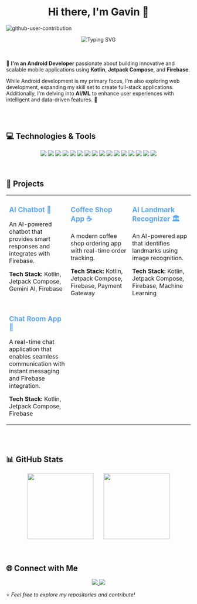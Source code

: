 <div align="center">
<h1>Hi there, I'm Gavin 👋</h1>
</div>

![github-user-contribution](https://github.com/user-attachments/assets/dabaec54-5220-4445-a910-6619d56e0e7c)

<div align="center">
  <img src="https://readme-typing-svg.herokuapp.com?font=Fira+Code&size=28&pause=1000&center=true&vCenter=true&width=500&lines=Android+Developer;AI/ML+Enthusiast;Problem+Solver" alt="Typing SVG" />
</div>
<br />
<br />

<div align="left">

🚀 **I'm an Android Developer** passionate about building innovative and scalable mobile applications using **Kotlin**, **Jetpack Compose**, and **Firebase**.

While Android development is my primary focus, I'm also exploring web development, expanding my skill set to create full-stack applications. Additionally, I'm delving into **AI/ML** to enhance user experiences with intelligent and data-driven features. 🚀

</div>
<br />
<br />

## 💻 Technologies & Tools  
<p align="center">
  <img src="https://img.shields.io/badge/-Kotlin-0095D5?style=for-the-badge&logo=kotlin&logoColor=white" />
  <img src="https://img.shields.io/badge/-Jetpack%20Compose-4285F4?style=for-the-badge&logo=android&logoColor=white" />
  <img src="https://img.shields.io/badge/-Firebase-FFCA28?style=for-the-badge&logo=firebase&logoColor=black" />
  <img src="https://img.shields.io/badge/-Android%20Studio-3DDC84?style=for-the-badge&logo=android-studio&logoColor=white" />
  
  <img src="https://img.shields.io/badge/-PostgreSQL-4169E1?style=for-the-badge&logo=postgresql&logoColor=white" />
  <img src="https://img.shields.io/badge/-MongoDB-47A248?style=for-the-badge&logo=mongodb&logoColor=white" />
  <img src="https://img.shields.io/badge/-SQL-4479A1?style=for-the-badge&logo=postgresql&logoColor=white" />

  <img src="https://img.shields.io/badge/-Python-3776AB?style=for-the-badge&logo=python&logoColor=white" />
  <img src="https://img.shields.io/badge/-Java-ED8B00?style=for-the-badge&logo=java&logoColor=white" />
  <img src="https://img.shields.io/badge/-C-00599C?style=for-the-badge&logo=c&logoColor=white" />
  <img src="https://img.shields.io/badge/-C++-00599C?style=for-the-badge&logo=cplusplus&logoColor=white" />

  <img src="https://img.shields.io/badge/-HTML-E34F26?style=for-the-badge&logo=html5&logoColor=white" />
  <img src="https://img.shields.io/badge/-CSS-1572B6?style=for-the-badge&logo=css3&logoColor=white" />
  <img src="https://img.shields.io/badge/-JavaScript-F7DF1E?style=for-the-badge&logo=javascript&logoColor=black" />
  <img src="https://img.shields.io/badge/-TailwindCSS-38B2AC?style=for-the-badge&logo=tailwind-css&logoColor=white" />

  <img src="https://img.shields.io/badge/-Git-F05032?style=for-the-badge&logo=git&logoColor=white" />
</p>

<br />

## 🚀 Projects  

<div align="left">
  <table>
    <tr>
      <td width="33%" align="left" valign="top">
        <h3><a href="https://github.com/gavin100305/ChatBot-Android-" style="color: #58a6ff; text-decoration: none; font-weight: bold;">AI Chatbot 🤖</a></h3>
        <p>An AI-powered chatbot that provides smart responses and integrates with Firebase.</p>
        <p><strong>Tech Stack:</strong> Kotlin, Jetpack Compose, Gemini AI, Firebase</p>
      </td>
      <td width="33%" align="left" valign="top">
        <h3><a href="https://github.com/gavin100305/coffeeShopApp" style="color: #58a6ff; text-decoration: none; font-weight: bold;">Coffee Shop App ☕</a></h3>
        <p>A modern coffee shop ordering app with real-time order tracking.</p>
        <p><strong>Tech Stack:</strong> Kotlin, Jetpack Compose, Firebase, Payment Gateway</p>
      </td>
      <td width="33%" align="left" valign="top">
        <h3><a href="https://github.com/gavin100305/Ai-Landmark-recognizer" style="color: #58a6ff; text-decoration: none; font-weight: bold;">AI Landmark Recognizer 🏛️</a></h3>
        <p>An AI-powered app that identifies landmarks using image recognition.</p>
        <p><strong>Tech Stack:</strong> Kotlin, Jetpack Compose, Firebase, Machine Learning</p>
      </td>
    </tr>
    <tr>
      <td width="33%" align="left" valign="top">
        <h3><a href="https://github.com/gavin100305/ChatRoomApp" style="color: #58a6ff; text-decoration: none; font-weight: bold;">Chat Room App 💬</a></h3>
        <p>A real-time chat application that enables seamless communication with instant messaging and Firebase integration.</p>
        <p><strong>Tech Stack:</strong> Kotlin, Jetpack Compose, Firebase</p>
      </td>
    </tr>
  </table>
</div>

<br />
<br />

## 📊 GitHub Stats  

<div align="center">
  <img height="180em" src="https://github-readme-stats-git-masterrstaa-rickstaa.vercel.app/api?username=gavin100305&show_icons=true&theme=radical&cache_seconds=1800" />
  &nbsp;&nbsp;&nbsp;&nbsp;&nbsp;
  <img height="180em" src="https://github-readme-stats-git-masterrstaa-rickstaa.vercel.app/api/top-langs/?username=gavin100305&layout=compact&theme=radical&cache_seconds=1800" />
</div>

<br />
<br />

## 🌐 Connect with Me  
<p align="center">
  <a href="https://www.linkedin.com/in/gavin-soares-a2a54728b/">
    <img src="https://img.shields.io/badge/-LinkedIn-0077B5?style=for-the-badge&logo=linkedin&logoColor=white" />
  </a>
  <a href="mailto:gavinsoares200510@gmail.com">
    <img src="https://img.shields.io/badge/-Email-D14836?style=for-the-badge&logo=gmail&logoColor=white" />
  </a>
</p>

⭐ _Feel free to explore my repositories and contribute!_  
